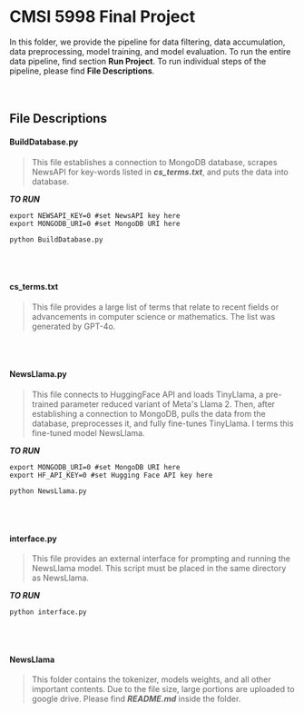 # CMSI 5998 Final Project

In this folder, we provide the pipeline for data filtering, data accumulation, data preprocessing, model training, and model evaluation. To run the entire data pipeline, find section **Run Project**. To run individual steps of the pipeline, please find **File Descriptions**.
\
&nbsp;
\
&nbsp;

## File Descriptions  

#### BuildDatabase.py

> This file establishes a connection to MongoDB database, scrapes NewsAPI for key-words listed in ***cs_terms.txt***, and puts the data into database.

***TO RUN***
```
export NEWSAPI_KEY=0 #set NewsAPI key here
export MONGODB_URI=0 #set MongoDB URI here

python BuildDatabase.py
```

\
&nbsp;


#### cs_terms.txt

> This file provides a large list of terms that relate to recent fields or advancements in computer science or mathematics. The list was generated by GPT-4o.

\
&nbsp;



#### NewsLlama.py

> This file connects to HuggingFace API and loads TinyLlama, a pre-trained parameter reduced variant of Meta's Llama 2. Then, after establishing a connection to MongoDB, pulls the data from the database, preprocesses it, and fully fine-tunes TinyLlama. I terms this fine-tuned model NewsLlama.

***TO RUN***
```
export MONGODB_URI=0 #set MongoDB URI here
export HF_API_KEY=0 #set Hugging Face API key here

python NewsLlama.py
```

\
&nbsp;

#### interface.py

> This file provides an external interface for prompting and running the NewsLlama model. This script must be placed in the same directory as NewsLlama.  
 
***TO RUN***  
```
python interface.py  
```

\
&nbsp;

#### NewsLlama

> This folder contains the tokenizer, models weights, and all other important contents. Due to the file size, large portions are uploaded to google drive. Please find ***README.md*** inside the folder.



